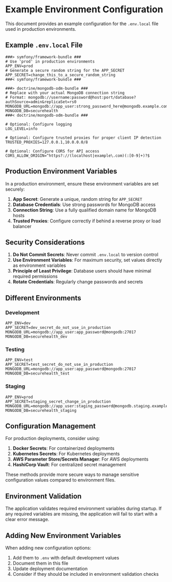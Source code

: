 # Example Environment Configuration

This document provides an example configuration for the `.env.local` file used in production environments.

## Example `.env.local` File

```dotenv
###> symfony/framework-bundle ###
# Use 'prod' in production environments
APP_ENV=prod
# Generate a secure random string for the APP_SECRET
APP_SECRET=change_this_to_a_secure_random_string
###< symfony/framework-bundle ###

###> doctrine/mongodb-odm-bundle ###
# Replace with your actual MongoDB connection string
# Format: mongodb://username:password@host:port/database?authSource=admin&replicaSet=rs0
MONGODB_URL=mongodb://app_user:strong_password_here@mongodb.example.com:27017
MONGODB_DB=securehealth
###< doctrine/mongodb-odm-bundle ###

# Optional: Configure logging
LOG_LEVEL=info

# Optional: Configure trusted proxies for proper client IP detection
TRUSTED_PROXIES=127.0.0.1,10.0.0.0/8

# Optional: Configure CORS for API access
CORS_ALLOW_ORIGIN=^https?://(localhost|example\.com)(:[0-9]+)?$
```

## Production Environment Variables

In a production environment, ensure these environment variables are set securely:

1. **App Secret**: Generate a unique, random string for `APP_SECRET`
2. **Database Credentials**: Use strong passwords for MongoDB access
3. **Connection String**: Use a fully qualified domain name for MongoDB hosts
4. **Trusted Proxies**: Configure correctly if behind a reverse proxy or load balancer

## Security Considerations

1. **Do Not Commit Secrets**: Never commit `.env.local` to version control
2. **Use Environment Variables**: For maximum security, set values directly as environment variables
3. **Principle of Least Privilege**: Database users should have minimal required permissions
4. **Rotate Credentials**: Regularly change passwords and secrets

## Different Environments

### Development

```dotenv
APP_ENV=dev
APP_SECRET=dev_secret_do_not_use_in_production
MONGODB_URL=mongodb://app_user:app_password@mongodb:27017
MONGODB_DB=securehealth_dev
```

### Testing

```dotenv
APP_ENV=test
APP_SECRET=test_secret_do_not_use_in_production
MONGODB_URL=mongodb://app_user:app_password@mongodb:27017
MONGODB_DB=securehealth_test
```

### Staging

```dotenv
APP_ENV=prod
APP_SECRET=staging_secret_change_in_production
MONGODB_URL=mongodb://app_user:staging_password@mongodb.staging.example.com:27017
MONGODB_DB=securehealth_staging
```

## Configuration Management

For production deployments, consider using:

1. **Docker Secrets**: For containerized deployments
2. **Kubernetes Secrets**: For Kubernetes deployments
3. **AWS Parameter Store/Secrets Manager**: For AWS deployments
4. **HashiCorp Vault**: For centralized secret management

These methods provide more secure ways to manage sensitive configuration values compared to environment files.

## Environment Validation

The application validates required environment variables during startup. If any required variables are missing, the application will fail to start with a clear error message.

## Adding New Environment Variables

When adding new configuration options:

1. Add them to `.env` with default development values
2. Document them in this file
3. Update deployment documentation
4. Consider if they should be included in environment validation checks